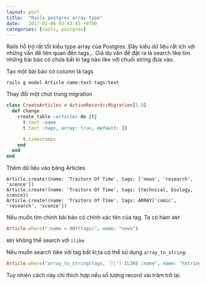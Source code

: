 ```yaml
---
layout: post
title:  "Rails postgres array type"
date:   2017-02-06 03:43:45 +0700
categories: [rails, postgres]
---
```


Rails hỗ trợ rất tốt kiểu type array của Postgres. Đây kiểu dữ liệu rất ích với những vấn đề liên quan đến tags,..
Giả dụ vấn đề đặt ra là search like tìm những bài báo có chứa bất kì tag nào like với chuối string đưa vào.

Tạo một bài báo có column là tags

`rails g model Article name:text tags:text`

Thay đổi một chút trong migration

```ruby
class CreateArticles < ActiveRecord::Migration[5.0]
  def change
    create_table :articles do |t|
      t.text :name
      t.text :tags, array: true, default: []

      t.timestamps
    end
  end
end
```

Thêm dữ liệu vào bảng Articles

```
Article.create!(name: 'Traitors Of Time', tags: ['news', 'research', 'scence'])
Article.create!(name: 'Traitors Of Time', tags: {technical, biology, scence})
Article.create!(name: 'Traitors Of Time', tags: ARRAY['comic', 'research', 'scence'])
```
Nếu muốn tìm chính bài báo có chính xác tên của tag. Ta có hàm `ANY`

```ruby
Article.where(":name = ANY(tags)", name: "news")
```


`ANY` không thể search với `ilike`

Nếu muốn search ilike với tag bất kì,ta có thể sử dụng `array_to_string`:

```ruby
Article.where("array_to_string(tags, '||') ILIKE :name", name: "%string%")
```

Tuy nhiên cách này chỉ thích hợp nếu số lượng record vài trăm trở lại.
